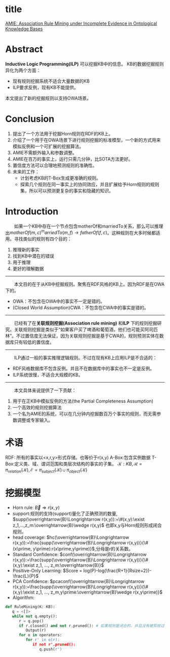 # title
[AMIE: Association Rule Mining under Incomplete Evidence
in Ontological Knowledge Bases](https://dl.acm.org/doi/epdf/10.1145/2488388.2488425)

# Abstract
**Inductive Logic Programming(ILP)** 可以挖掘KB中的信息。
KB的数据挖掘规则异化为两个方面：
- 现有规则挖掘系统不适合大量数据的KB
- ILP要求反例，现有KB不能提供。

本文提出了新的挖掘规则以支持OWA场景。

# Conclusion
1. 提出了一个方法用于挖掘Horn规则在RDF的KB上。
2. 介绍了一个用于在OWA场景下进行规则挖掘的标准模型，一个新的方式用来模拟反例和一个可扩展的挖掘算法。
3. AMIE不需额外输入和参数调整。
4. AMIE在百万的事实上，运行只需几分钟，比SOTA方法更好。
5. 置信度方法可以合理地预测规则的准确性。
6. 未来的工作：
   - 计划考虑KB的T-Box生成更准确的规则。
   - 探索几个规则在同一事实上的协同效应，并且扩展给予Horn规则的规则集，所以可以预测更复杂的事实和隐藏的知识。

# Introduction
&#8195;&#8195;如果一个KB中存在一个节点包含motherOf和marriedTo关系，那么可以推理出$motherOf(m,c)^marriedTo(m,f)\rightarrow fatherOf(f,c)$。这种规则在大多时候都适用。寻找类似的规则有四个目的：
1. 推理新的事实
2. 找到KB中潜在的错误
3. 用于推理
4. 更好的理解数据
---
&#8195;&#8195;本文目的在于从KB中挖掘规则。聚焦在RDF风格的KB上。因为RDF是在OWA下的。
- OWA：不包含在OWA中的事实不一定是错的。
- (Closed World Assumption)CWA：不包含在CWA中的事实是错的。
---
&#8195;&#8195;已经有了在**关联规则挖掘(Association rule mining)** 和**ILP** 下的规则挖掘研究。关联规则挖掘是类似于“如果客户买了啤酒和葡萄酒，他们也可能买阿司匹林”。不过置信度无法保证，因为关联规则挖掘是基于CWA的，规则预测实体在数据库只有较低的置信度。

---
&#8195;&#8195;ILP通过一般的事实推理逻辑规则。不过在现有KB上应用ILP是不合适的：
- RDF风格数据库不包含反例。并且不在数据库中的事实也不一定是反例。
- ILP系统很慢，不适合大规模的KB。
---
&#8195;&#8195;本文具体来说提供了一下贡献：
1. 用于在正KB中模拟反例的方法(the Partial Completeness Assumption)
2. 一个高效的规则挖掘算法
3. 一个名为AMIE的系统，可以在几分钟内挖掘数百万个事实的规则，而无需参数调整或专家输入。

# 术语
RDF: 所有的事实以<x,r,y>形式存储。也等价于r(x,y)
A-Box:包含实例数据
T-Box:定义类、域、谓词范围和类层次结构的事实的子集。
$\mathcal{K}:KB,
\mathcal{R}=\pi_{relation}(\mathcal{K}),
\mathcal{E}=\pi_{subject}(\mathcal{K})\cup \pi_{object}(\mathcal{K})$

# 挖掘模型
- Horn rule: $\overrightarrow{B}\Longrightarrow r(x,y)$
- support:规则的支持(support)量化了正确预测的数量,
$supp(\overrightarrow{B}\Longrightarrow r(x,y)):=\#(x,y):\exist z_1,...,z_m:\overrightarrow{B}\wedge r(x,y)$
也即x,y与Horn规则形成闭合规则。
- head coverage:
  $hc(\overrightarrow{B}\Longrightarrow r(x,y)):=\frac{supp(\overrightarrow{B}\Longrightarrow r(x,y))}{\#(x\prime, y\prime):r(x\prime,y\prime)}$,分母是r的关系数。
- Standard Confidence:
  $conf(\overrightarrow{B}\Longrightarrow r(x,y)):=\frac{supp(\overrightarrow{B}\Longrightarrow r(x,y))}{\#(x,y):\exist z_1, ..., z_m:\overrightarrow{B}}$
- Positive-Only Learning:
$Score = log(P)-log(\frac{R+1}{Rsize+2})-\frac{L}{P}$
- PCA Confidence:
  $pcaconf(\overrightarrow{B}\Longrightarrow r(x,y)):=\frac{supp(\overrightarrow{B}\Longrightarrow r(x,y))}{\#(x,y):\exist z_1, ..., z_m,y\prime:\overrightarrow{B}\wedge r(x,y\prime)}$
- Algorithm:
```py
def RuleMining(K: KB):
   q = <[]>
   while not q.empty():
      r = q.pop()
      if r.closed() and not r.pruned(): # 如果规则是闭合的，并且没有被剪枝过
         Output(r)
      for o in operators:
         for r' in o(r):
            if not r'.pruned():
               q.push(r')
```